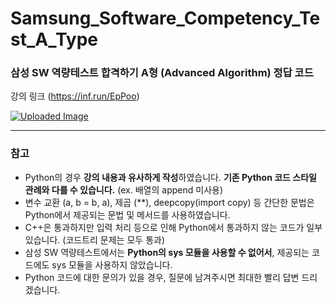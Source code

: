 # Samsung_Software_Competency_Test_A_Type
### 삼성 SW 역량테스트 합격하기 A형 (Advanced Algorithm) 정답 코드
   
강의 링크 (https://inf.run/EpPoo)

[![Uploaded Image](https://github.com/user-attachments/assets/d123c5bf-47dd-4162-b9fd-be9b6f7f5cbe)](https://inf.run/9CR8T)

---

### 참고
- Python의 경우 **강의 내용과 유사하게 작성**하였습니다. **기존 Python 코드 스타일 관례와 다를 수 있습니다.** (ex. 배열의 append 미사용)
- 변수 교환 (a, b = b, a), 제곱 (**), deepcopy(import copy) 등 간단한 문법은 Python에서 제공되는 문법 및 메서드를 사용하였습니다.
- C++은 통과하지만 입력 처리 등으로 인해 Python에서 통과하지 않는 코드가 일부 있습니다. (코드트리 문제는 모두 통과)
- 삼성 SW 역량테스트에서는 **Python의 sys 모듈을 사용할 수 없어서**, 제공되는 코드에도 sys 모듈을 사용하지 않았습니다.
- Python 코드에 대한 문의가 있을 경우, 질문에 남겨주시면 최대한 빨리 답변 드리겠습니다.
